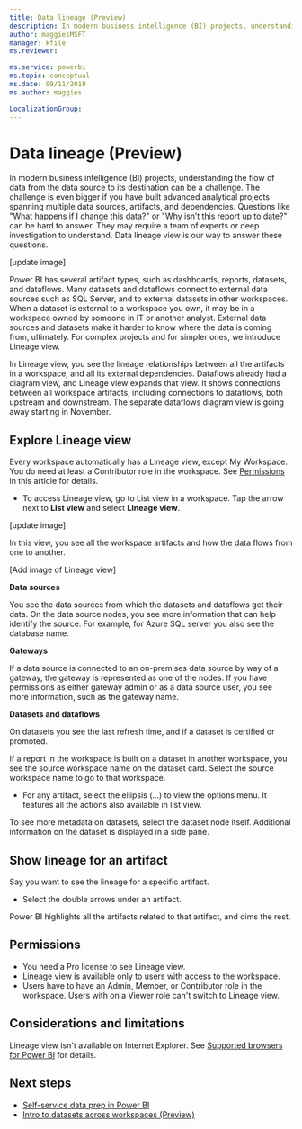 ```yaml
---
title: Data lineage (Preview)
description: In modern business intelligence (BI) projects, understanding the flow of data from the data source to its destination is a key challenge for many customers.
author: maggiesMSFT
manager: kfile
ms.reviewer: 

ms.service: powerbi
ms.topic: conceptual
ms.date: 09/11/2019
ms.author: maggies

LocalizationGroup: 
---
```

# Data lineage (Preview)
In modern business intelligence (BI) projects, understanding the flow of data from the data source to its destination can be a challenge. The challenge is even bigger if you have built advanced analytical projects spanning multiple data sources, artifacts, and dependencies.  Questions like "What happens if I change this data?" or "Why isn’t this report up to date?" can be hard to answer. They may require a team of experts or deep investigation to understand. Data lineage view is our way to answer these questions.

[update image]
 
Power BI has several artifact types, such as dashboards, reports, datasets, and dataflows. Many datasets and dataflows connect to external data sources such as SQL Server, and to external datasets in other workspaces. When a dataset is external to a workspace you own, it may be in a workspace owned by someone in IT or another analyst. External data sources and datasets make it harder to know where the data is coming from, ultimately. For complex projects and for simpler ones, we introduce Lineage view. 

In Lineage view, you see the lineage relationships between all the artifacts in a workspace, and all its external dependencies. Dataflows already had a diagram view, and Lineage view expands that view. It shows connections between all workspace artifacts, including connections to dataflows, both upstream and downstream. The separate dataflows diagram view is going away starting in November.

## Explore Lineage view

Every workspace automatically has a Lineage view, except My Workspace. You do need at least a Contributor role in the workspace. See [Permissions](#permissions) in this article for details. 

- To access Lineage view, go to List view in a workspace. Tap the arrow next to **List view** and select **Lineage view**.

[update image]

In this view, you see all the workspace artifacts and how the data flows from one to another.

[Add image of Lineage view]

**Data sources**

You see the data sources from which the datasets and dataflows get their data. On the data source nodes, you see more information that can help identify the source. For example, for Azure SQL server you also see the database name.
 
**Gateways**

If a data source is connected to an on-premises data source by way of a gateway, the gateway is represented as one of the nodes. If you have permissions as either gateway admin or as a data source user, you see more information, such as the gateway name.

**Datasets and dataflows**
 
On datasets you see the last refresh time, and if a dataset is certified or promoted.
 
If a report in the workspace is built on a dataset in another workspace, you see the source workspace name on the dataset card. Select the source workspace name to go to that workspace.
 
- For any artifact, select the ellipsis (...) to view the options menu. It features all the actions also available in list view.
  
To see more metadata on datasets, select the dataset node itself. Additional information on the dataset is displayed in a side pane.
 
## Show lineage for an artifact 

Say you want to see the lineage for a specific artifact.

- Select the double arrows under an artifact.

Power BI highlights all the artifacts related to that artifact, and dims the rest. 


## Permissions

- You need a Pro license to see Lineage view.
- Lineage view is available only to users with access to the workspace.
- Users have to have an Admin, Member, or Contributor role in the workspace. Users with on a Viewer role can't switch to Lineage view.

## Considerations and limitations

Lineage view isn't available on Internet Explorer. See [Supported browsers for Power BI](power-bi-browser.md) for details.

## Next steps

- [Self-service data prep in Power BI](service-dataflows-overview.md)
- [Intro to datasets across workspaces (Preview)](service-datasets-across-workspaces.md)
